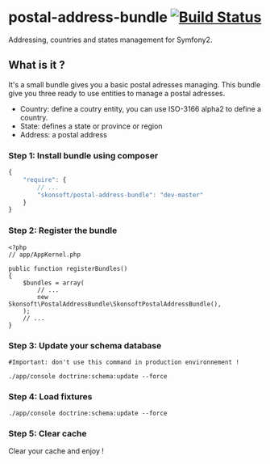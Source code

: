 postal-address-bundle [![Build Status](https://travis-ci.org/skonsoft/postal-address-bundle.png?branch=master)](https://travis-ci.org/skonsoft/postal-address-bundle)
=====================

Addressing, countries and states  management for Symfony2.

## What is it ?
It's a small bundle gives you a basic postal adresses managing.
This bundle give you three ready to use entities to manage a postal adresses.
* Country: define a coutry entity, you can use ISO-3166 alpha2 to define a country.
* State: defines a state or province or region
* Address: a postal address

### Step 1: Install bundle using composer
``` js
{
    "require": {
        // ...
        "skonsoft/postal-address-bundle": "dev-master"
    }
}
```

### Step 2: Register the bundle

```
<?php
// app/AppKernel.php

public function registerBundles()
{
    $bundles = array(
        // ...
        new Skonsoft\PostalAddressBundle\SkonsoftPostalAddressBundle(),
    );
    // ...
}
```

### Step 3: Update your schema database
```
#Important: don't use this command in production environnement !

./app/console doctrine:schema:update --force

```

### Step 4: Load fixtures
```
./app/console doctrine:schema:update --force

```


### Step 5: Clear cache

Clear your cache and enjoy !

